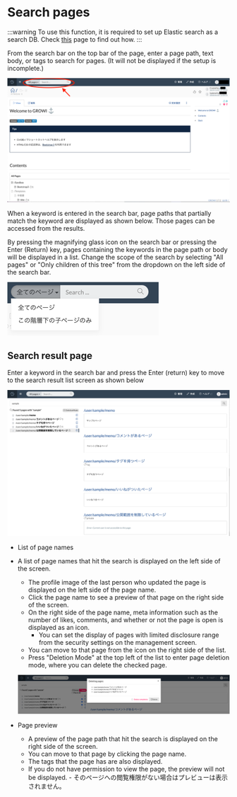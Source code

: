 # Search pages

:::warning
To use this function, it is required to set up Elastic search as a search DB. Check [this](../admin-guide/admin-cookbook/setting-elasticsearch.md) page to find out how.
:::

From the search bar on the top bar of the page, enter a page path, text body, or tags to search for pages. (It will not be displayed if the setup is incomplete.)

![search1](./images/search1.png)

When a keyword is entered in the search bar, page paths that partially match the keyword are displayed as shown below. Those pages can be accessed from the results.

By pressing the magnifying glass icon on the search bar or pressing the Enter (Return) key, pages containing the keywords in the page path or body will be displayed in a list. Change the scope of the search by selecting "All pages" or "Only children of this tree" from the dropdown on the left side of the search bar.

![search2](./images/search2.png)

## Search result page
Enter a keyword in the search bar and press the Enter (return) key to move to the search result list screen as shown below

![search3](./images/search3.png)

- List of page names
- A list of page names that hit the search is displayed on the left side of the screen.
  - The profile image of the last person who updated the page is displayed on the left side of the page name.
  - Click the page name to see a preview of that page on the right side of the screen.
  - On the right side of the page name, meta information such as the number of likes, comments, and whether or not the page is open is displayed as an icon.
    - You can set the display of pages with limited disclosure range from the security settings on the management screen.
  - You can move to that page from the icon on the right side of the list.
  - Press "Deletion Mode" at the top left of the list to enter page deletion mode, where you can delete the checked page.

  ![search4](./images/search4.png)

- Page preview
  - A preview of the page path that hit the search is displayed on the right side of the screen.
  - You can move to that page by clicking the page name.
  - The tags that the page has are also displayed.
  - If you do not have permission to view the page, the preview will not be displayed.  - そのページへの閲覧権限がない場合はプレビューは表示されません。
<!-- 
### Search options
When searching, you can specify options with the following notation. Options can be used together.
| Options | Overview | 
| --- | --- | --- |
| Search by multiple keywords | If you specify multiple words with a space in between, the page name or body will search for pages that include all of them. <br /> For example, `word1 word2` will search for pages that contain both` word1` and `word2` in the page name or body. |
| Search for pages that include the specified text in the text | If you insert a text between double quotes, the page that contains that text in the text will be searched. <br /> For example, `" This is GROWI "` will search for pages that contain` "" This is GROWI "` in the body. |
| Exclusion by keyword | If you specify a keyword after the half-width hyphen `-`, the page that contains the keyword in the page name or body is excluded. <br /> For example, `-keyword` excludes pages that contain` keyword` in the page name or body. |
| Search by first match of page name | If you specify a page name after `prefix:`, the page starting with that page name is searched. <br /> For example, `prefix: / user /` finds pages whose page names start with `/ user /`. |
| Exclusion by first match of page name | Specifying a page name after `-prefix:` excludes pages starting with that page name. <br /> For example, `-prefix: / user /` excludes pages whose page names start with `/ user /`. |
| Search by tag | If you specify a tag after `tag:`, the page containing that tag will be searched. <br /> For example, `tag: wiki` will search for pages that contain the tag` wiki`. |
| Exclude by tag | Specifying a tag after `-tag:` excludes pages that contain that tag. For example, `-tag: wiki` excludes pages that contain the tag` wiki`. | -->